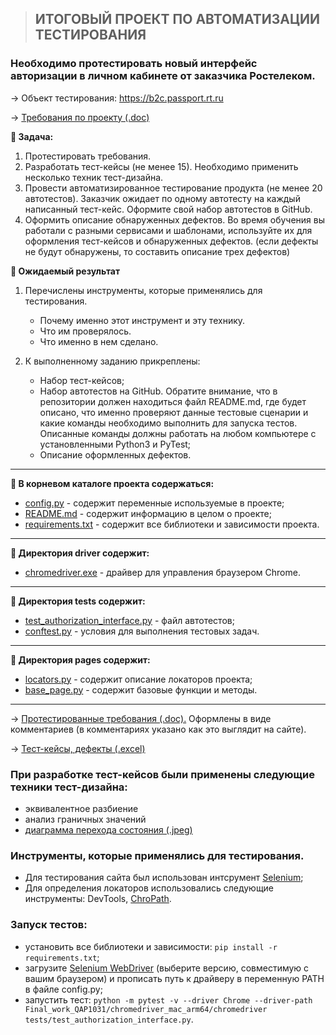 >## ИТОГОВЫЙ ПРОЕКТ ПО АВТОМАТИЗАЦИИ ТЕСТИРОВАНИЯ

### Необходимо протестировать новый интерфейс авторизации в личном кабинете от заказчика Ростелеком.

→ Объект тестирования: https://b2c.passport.rt.ru


→ [Требования по проекту (.doc)](https://docs.google.com/document/d/16EDl8nK3VFl4S_qI33oK14_C5EkT_X6b/edit?usp=drive_link&ouid=112298827689842558654&rtpof=true&sd=true)


**:bookmark_tabs: Задача:**

1. Протестировать требования.
2. Разработать тест-кейсы (не менее 15). Необходимо применить несколько техник тест-дизайна.
3. Провести автоматизированное тестирование продукта (не менее 20 автотестов). Заказчик ожидает по одному автотесту на каждый написанный тест-кейс. Оформите свой набор автотестов в GitHub.
4. Оформить описание обнаруженных дефектов. Во время обучения вы работали с разными сервисами и шаблонами, используйте их для оформления тест-кейсов и обнаруженных дефектов. (если дефекты не будут обнаружены, то составить описание трех дефектов)

**:bookmark_tabs: Ожидаемый результат**

1. Перечислены инструменты, которые применялись для тестирования.

   * Почему именно этот инструмент и эту технику.
   * Что им проверялось.
   * Что именно в нем сделано.
   
2. К выполненному заданию прикреплены:

   * Набор тест-кейсов;
   * Набор автотестов на GitHub. Обратите внимание, что в репозитории должен находиться файл README.md, где будет описано, что именно проверяют данные тестовые сценарии и какие команды необходимо выполнить для запуска тестов. Описанные команды должны работать на любом компьютере с установленными Python3 и PyTest;
   * Описание оформленных дефектов.

***
**:bookmark_tabs: В корневом каталоге проекта содержаться:**
* [config.py](https://github.com/DenisZhutaev/Final_work_QAP1031/blob/master/config.py) - содержит переменные используемые в проекте;
* [README.md](https://github.com/DenisZhutaev/Final_work_QAP1031/blob/master/README.md) - содержит информацию в целом о проекте;
* [requirements.txt](https://github.com/DenisZhutaev/Final_work_QAP1031/blob/master/requirements.txt) - содержит все библиотеки и зависимости проекта.
***
**:bookmark_tabs: Директория driver содержит:**
* [chromedriver.exe](https://github.com/DenisZhutaev/Final_work_QAP1031/tree/master/chromedriver_mac_arm64) - драйвер для управления браузером Chrome.
***
**:bookmark_tabs: Директория tests содержит:**
* [test_authorization_interface.py](https://github.com/DenisZhutaev/Final_work_QAP1031/blob/master/tests/test_authorization_interface.py) - файл автотестов;
* [conftest.py](https://github.com/DenisZhutaev/Final_work_QAP1031/blob/master/tests/conftest.py) - условия для выполнения тестовых задач.
***
**:bookmark_tabs: Директория pages содержит:**
* [locators.py](https://github.com/DenisZhutaev/Final_work_QAP1031/blob/master/pages/locators.py) - содержит описание локаторов проекта;
* [base_page.py](https://github.com/DenisZhutaev/Final_work_QAP1031/blob/master/pages/base_page.py) - содержит базовые функции и методы.
***


→ [Протестированные требования (.doc).](https://docs.google.com/document/d/1q20CHFOwwqgoKHvqosaoz_u4j3vV0oIS/edit?usp=sharing&ouid=114302123057644378289&rtpof=true&sd=true) Оформлены в виде комментариев (в комментариях указано как это выглядит на сайте).


→ [Тест-кейсы, дефекты (.excel)](https://docs.google.com/spreadsheets/d/1fGk073nEOKP3DSvSIfBMxWeo6An3hhdhGz0LptoH-8g/edit?usp=sharing)

### При разработке тест-кейсов были применены следующие техники тест-дизайна: 
 
* эквивалентное разбиение
* анализ граничных значений
* [диаграмма перехода состояния (.jpeg)](https://drive.google.com/file/d/1EbByaysAoDMtZd6_pkDaaARC3j56-KKM/view?usp=sharing)


### Инструменты, которые применялись для тестирования.

* Для тестирования сайта был использован 
интсрумент [Selenium](https://www.selenium.dev/);
* Для определения локаторов использовались 
следующие инструменты: DevTools, [ChroPath](https://chrome.google.com/webstore/detail/chropath/ljngjbnaijcbncmcnjfhigebomdlkcjo). 

### Запуск тестов:
* установить все библиотеки и зависимости: `pip install -r requirements.txt`;
* загрузите [Selenium WebDriver](https://chromedriver.chromium.org/downloads) (выберите версию, совместимую с вашим браузером) и прописать путь к драйверу в переменную PATH в файле config.py;
* запустить тест: `python -m pytest -v --driver Chrome --driver-path Final_work_QAP1031/chromedriver_mac_arm64/chromedriver tests/test_authorization_interface.py`.



